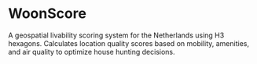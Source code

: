 # WoonScore
A geospatial livability scoring system for the Netherlands using H3 hexagons.  Calculates location quality scores based on mobility, amenities, and air quality  to optimize house hunting decisions.
